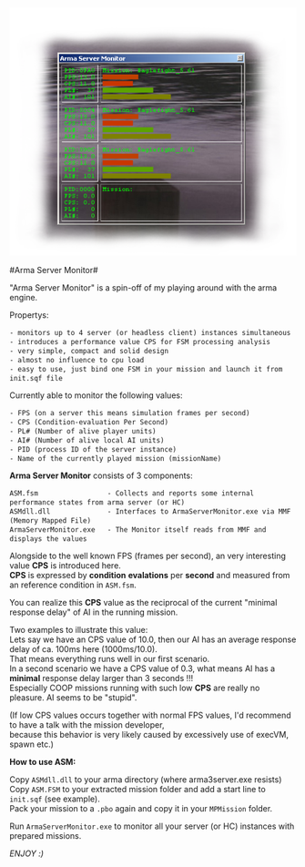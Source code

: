![Arma Server Monitor](picture/ASMCapture.PNG)

#Arma Server Monitor#

"Arma Server Monitor" is a spin-off of my playing around with the arma engine.

Propertys:

	- monitors up to 4 server (or headless client) instances simultaneous 
	- introduces a performance value CPS for FSM processing analysis
	- very simple, compact and solid design
	- almost no influence to cpu load
	- easy to use, just bind one FSM in your mission and launch it from init.sqf file	

Currently able to monitor the following values:

	- FPS (on a server this means simulation frames per second)
	- CPS (Condition-evaluation Per Second)
	- PL# (Number of alive player units)
	- AI# (Number of alive local AI units)
	- PID (process ID of the server instance)
	- Name of the currently played mission (missionName)

**Arma Server Monitor** consists of 3 components:

	ASM.fsm 				- Collects and reports some internal performance states from arma server (or HC)
	ASMdll.dll 				- Interfaces to ArmaServerMonitor.exe via MMF (Memory Mapped File)
	ArmaServerMonitor.exe 	- The Monitor itself reads from MMF and displays the values


Alongside to the well known FPS (frames per second), an very interesting value **CPS** is introduced here.    
**CPS** is expressed by **condition** **evalations** per **second** and measured from an reference condition in `ASM.fsm`.   

You can realize this **CPS** value as the reciprocal of the current "minimal response delay" of AI in the running mission.    

Two examples to illustrate this value:   
Lets say we have an CPS value of 10.0, then our AI has an average response delay of ca. 100ms here (1000ms/10.0).   
That means everything runs well in our first scenario.         
In a second scenario we have a CPS value of 0.3, what means AI has a **minimal** response delay larger than 3 seconds !!!    
Especially COOP missions running with such low **CPS** are really no pleasure. AI seems to be "stupid".   

(If low CPS values occurs together with normal FPS values, I'd recommend to have a talk with the mission developer,    
because this behavior is very likely caused by excessively use of execVM, spawn etc.)    


**How to use ASM:**

Copy `ASMdll.dll` to your arma directory (where arma3server.exe resists)   
Copy `ASM.FSM` to your extracted mission folder and add a start line to `init.sqf` (see example).    
Pack your mission to a `.pbo` again and copy it in your `MPMission` folder.

Run `ArmaServerMonitor.exe` to monitor all your server (or HC) instances with prepared missions.


*ENJOY :)*